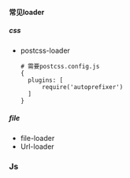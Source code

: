 #### 常见loader

##### css

- postcss-loader

  ```
  # 需要postcss.config.js
  {
  	plugins: [
  		require('autoprefixer')
  	]
  }
  ```

##### file

- file-loader
- Url-loader

### Js

